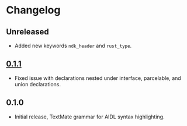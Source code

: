 # Changelog

## Unreleased

- Added new keywords `ndk_header` and `rust_type`.

## [0.1.1]

- Fixed issue with declarations nested under interface, parcelable, and union declarations.

## 0.1.0

- Initial release, TextMate grammar for AIDL syntax highlighting.

[0.1.1]: https://github.com/google/aidl-language/compare/0.1.0...0.1.1
